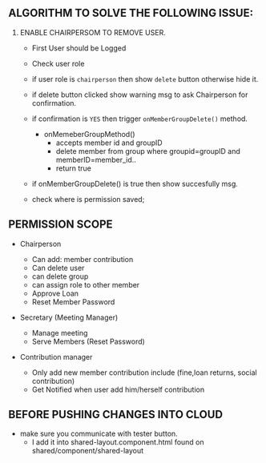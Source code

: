 ## ALGORITHM TO SOLVE THE FOLLOWING ISSUE:
1. ENABLE CHAIRPERSOM TO REMOVE USER.
    - First User should be Logged
    - Check user role
    - if user role is ``chairperson`` then show ``delete`` button otherwise hide it.
    - if delete button clicked show warning msg to ask Chairperson for confirmation.
    - if confirmation is ``YES`` then trigger ``onMemberGroupDelete()`` method.
        - onMemeberGroupMethod()
            - accepts member id and groupID
            - delete member from group where groupid=groupID and memberID=member_id..
            - return true 
    - if onMemberGroupDelete() is true then show succesfully msg.


    - check where is permission saved;


## PERMISSION SCOPE
- Chairperson
    - Can add: member contribution
    - Can delete user
    - can delete group
    - can assign role to other member
    - Approve Loan
    - Reset Member Password
- Secretary (Meeting Manager)
    - Manage meeting
    - Serve Members (Reset Password)

- Contribution manager
    - Only add new member contribution include (fine,loan returns, social contribution)
    - Get Notified when user add him/herself contribution





## BEFORE PUSHING CHANGES INTO CLOUD
- make sure you communicate with tester button.
    - I add it into shared-layout.component.html found on shared/component/shared-layout